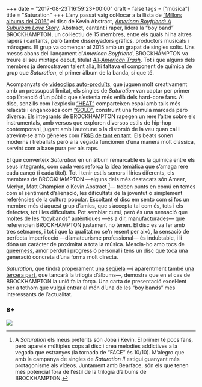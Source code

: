 +++
date = "2017-08-23T16:59:23+00:00"
draft = false
tags = ["música"]
title = "Saturation"
+++
L’any passat vaig col·locar a la llista de [“Millors albums del 2016”](http://enricllonch.com/post/155206794384/els-40-àlbums-del-2016) el disc de Kevin Abstract, [*American Boyfriend: A Suburban Love Story*](https://www.youtube.com/watch?v=dJarpbuXxDU). Abstract, cantant i raper, lidera la “boy band” BROCKHAMPTON, un col·lectiu de 15 membres, entre els quals hi ha altres rapers i cantants, però també dissenyadors gràfics, productors musicals i mànagers. El grup va començar al 2015 amb un grapat de singles solts. Uns mesos abans del llançament d’*American Boyfriend*, BROCKHAMPTON va treure el seu mixtape debut, titulat [*All-American Trash*](https://www.youtube.com/watch?v=fluhzuZ0S04). Tot i que alguns dels membres ja demostraven talent allà, hi faltava el component de química de grup que *Saturation*, el primer àlbum de la banda, sí que té. 

<!-- more -->

Acompanyats de [videoclips auto-produïts](https://www.youtube.com/user/ALlVESINCEFOREVER), que juguen molt creativament amb un pressupost limitat, els singles de *Saturation* van captar per primer cop l’atenció d’un públic que s’estenia més enllà dels hard-core fans. Al disc, senzills com l’explosiu [“HEAT”](https://www.youtube.com/watch?v=Jpu0JZxDz-w) comparteixen espai amb talls més relaxats i enganxosos com [“GOLD”](https://www.youtube.com/watch?v=n_ZRRlVDVa8), construint una fórmula marcada però diversa. Els integrants de BROCKHAMPTON rapegen un rere l’altre sobre els instrumentals, amb versos que exploren diversos estils de hip-hop contemporani, jugant amb l’autotune o la distorsió de la veu quan cal i atrevint-se amb gèneres com l’[R&B de tant en tant](https://www.youtube.com/watch?v=_nWYiEq4wd0). Els beats sonen moderns i treballats però a la vegada funcionen d’una manera molt clàssica, servint com a base pura per als raps. 

El que converteix *Saturation* en un àlbum remarcable és la química entre els seus integrants, com cada vers reforça la idea temàtica que s’amaga rere cada cançó (i cada títol). Tot i tenir estils sonors i lírics diferents, els membres de BROCKHAMPTON —alguns dels més destacats són Ameer, Merlyn, Matt Champion o Kevin Abstract [^1]— troben punts en comú en temes com el sentiment d’alienació, les dificultats de la joventut o simplement referències de la cultura popular. Escoltant el disc em sento com si fos un membre més d’aquest grup d’amics, que s’accepta tal com és, tots i els defectes, tot i les dificultats. Pot semblar cursi, però és una sensació que moltes de les “boybands” autèntiques —és a dir, manufacturades— que referencien BROCKHAMPTON justament no tenen. El disc es va fer amb tres setmanes, i tot i que la qualitat no se’n resent per això, la sensació de perfecta imperfecció —d’amateurisme professional— és indubtable, i li dóna un caràcter de proximitat a tota la música. Mescla-ho amb tocs de [queerness](https://www.youtube.com/watch?v=PMZZUyos1kI), amor perdut i progressió  personal i tens un disc que toca una generació concreta d’una forma molt directa.

*Saturation*, que tindrà properament [una seqüela](https://www.youtube.com/watch?v=vWhPimx07H0) —i aparentment també [una tercera part](https://www.youtube.com/watch?v=lu3mIerRJlI), que tancarà la trilogia d’àlbums—, demostra que en el cas de BROCKHAMPTON la unió fa la força. Una carta de presentació excel·lent per a tothom que vulgui entrar al món d’una de les “boy bands” més interessants de l’actualitat. 

### 8+

[^1]: A *Saturation* els meus preferits són Joba i Kevin. El primer té pocs fans, però apareix múltiples cops al disc i crea melodies addictives a la vegada que estranyes (la tornada de “FACE” és 10/10). M’alegro que amb la campanya de singles de *Saturation II* estigui guanyant més protagonisme als vídeos. Juntament amb Bearface, són els que tenen més potencial fora de l’estil de la trilogia d’àlbums de BROCKHAMPTON.

<img id="splashFade" src="https://68.media.tumblr.com/fa25e7c3dbe387a805c26f735a5beb81/tumblr_ovjo43sSwm1u00ofno3_1280.jpg">